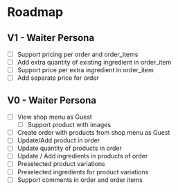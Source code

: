 # Roadmap


## V1 - Waiter Persona

- [ ] Support pricing per order and order_items
- [ ] Add extra quantity of existing ingredient in order_item
- [ ] Support price per extra ingredient in order_item
- [ ] Add separate price for order

## V0 - Waiter Persona

- [ ] View shop menu as Guest
    - [ ] Support product with images
- [ ] Create order with products from shop menu as Guest
- [ ] Update/Add product in order
- [ ] Update quantity of products in order
- [ ] Update / Add ingredients in products of order
- [ ] Preselected product variations
- [ ] Preselected ingredients for product variations
- [ ] Support comments in order and order items
